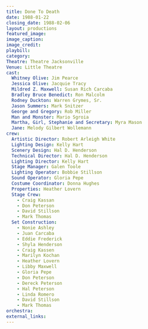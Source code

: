 ```yaml
---
title: Done To Death
date: 1988-01-22
closing_date: 1988-02-06
layout: productions
featured_image: 
image_caption:
image_credit:
playbill: 
category: 
Theatre: Theatre Jacksonville
Venue: Little Theatre
cast:
  Whitney Olive: Jim Pearce
  Jessica Olive: Jacquie Tracy
  Mildred Z. Maxwell: Susan Rich Carcaba
  Bradley Bruce Benedict: Ron Malcolm
  Rodney Duckton: Warren Grymes, Sr.
  Jason Summers: Mark Snitzer
  George and Gregory: Rob Miller
  Man and Monster: Mario Sgroia
  Martha, Girl, Stephanie and Secretary: Myra Mason
  Jane: Melody Gilbert Wollemann
crew:
  Artistic Director: Robert Arleigh White
  Lighting Design: Kelly Hart
  Scenery Design: Hal D. Henderson
  Technical Director: Hal D. Henderson
  Lighting Director: Kelly Hart
  Stage Manager: Galen Toole
  Lighting Operator: Bobbie Stillson
  Sound Operator: Gloria Pepe
  Costume Coordinator: Donna Hughes
  Properties: Heather Lovern
  Stage Crew:
    - Craig Kassan
    - Don Peterson
    - David Stillson
    - Mark Thomas
  Set Construction:
    - Nonie Ashley
    - Juan Carcaba
    - Eddie Frederick
    - Shyla Henderson
    - Craig Kassen
    - Marilyn Kochan
    - Heather Lovern
    - Libby Maxwell
    - Gloria Pepe
    - Don Peterson
    - Dereck Peterson
    - Hal Peterson
    - Linda Romero
    - David Stillson
    - Mark Thomas
orchestra:
external_links:
---
```


